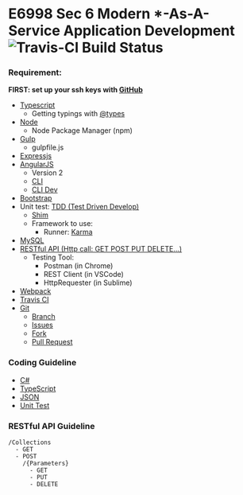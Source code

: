# E6998 Sec 6 Modern *-As-A-Service Application Development ![Travis-CI Build Status](https://travis-ci.com/MZhoume/E6998S6.svg?token=NFcaTqAD3M9y6sq1tYKJ&branch=master)

### Requirement:
**FIRST: set up your ssh keys with [GitHub](https://help.github.com/articles/generating-a-new-ssh-key-and-adding-it-to-the-ssh-agent/)**

- [Typescript](http://typescriptlang.org)
  - Getting typings with [@types](https://www.npmjs.com/~types)
- [Node](http://nodejs.org)
  - Node Package Manager (npm)
- [Gulp](http://gulpjs.com)
  - gulpfile.js
- [Expressjs](http://expressjs.com)
- [AngularJS](http://angular.io)
  - Version 2
  - [CLI](http://cli.angular.io)
  - [CLI Dev](https://github.com/angular/angular-cli)
- [Bootstrap](http://getbootstrap.com)
- Unit test: [TDD (Test Driven Develop)](https://en.wikipedia.org/wiki/Test-driven_development)
  - [Shim](https://en.wikipedia.org/wiki/Shim_(computing))
  - Framework to use:
    - Runner: [Karma](https://karma-runner.github.io/)
    <!--- Tester: [MochaJS](https://mochajs.org/)-->
- [MySQL](http://mysql.com)
- [RESTful API (Http call: GET POST PUT DELETE...)](https://en.wikipedia.org/wiki/Hypertext_Transfer_Protocol)
  - Testing Tool: 
    - Postman (in Chrome)
    - REST Client (in VSCode)
    - HttpRequester (in Sublime)
- [Webpack](https://webpack.github.io)
- [Travis CI](https://travis-ci.org)
- [Git](https://guides.github.com)
  - [Branch](https://git-scm.com/book/en/v1/Git-Branching-What-a-Branch-Is)
  - [Issues](https://guides.github.com/features/issues/)
  - [Fork](https://guides.github.com/activities/forking/)
  - [Pull Request](https://help.github.com/articles/about-pull-requests/)

### Coding Guideline
- [C#](https://msdn.microsoft.com/en-us/library/ff926074.aspx)
- [TypeScript](https://github.com/Microsoft/TypeScript/wiki/Coding-guidelines)
- [JSON](https://google.github.io/styleguide/jsoncstyleguide.xml)
- [Unit Test](http://geosoft.no/development/unittesting.html)

### RESTful API Guideline
```
/Collections
  - GET
  - POST
    /{Parameters}
      - GET
      - PUT
      - DELETE
```
